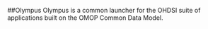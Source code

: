 ##Olympus
Olympus is a common launcher for the OHDSI suite of applications built on the OMOP Common Data Model.










